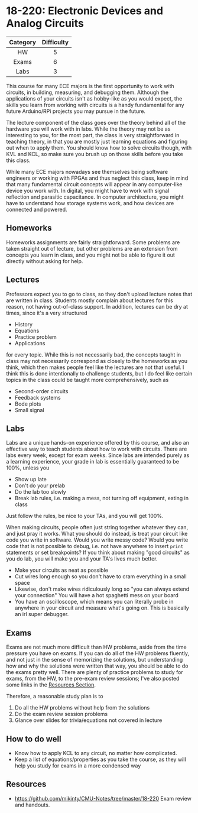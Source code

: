 # 18-220: Electronic Devices and Analog Circuits

| Category | Difficulty |
|:-:       | :-:        |
| HW       | 5          |
| Exams    | 6          |
| Labs     | 3          |

This course for many ECE majors is the first opportunity to work with circuits,
in building, measuring, and debugging them. Although the applications of your
circuits isn't as hobby-like as you would expect, the skills you learn from
working with circuits is a handy fundamental for any future Arduino/RPi projects
you may pursue in the future.

The lecture component of the class goes over the theory behind all of the hardware
you will work with in labs. While the theory may not be as interesting to you, for
the most part, the class is very straightforward in teaching theory, in that you are
mostly just learning equations and figuring out when to apply them. You should know how
to solve circuits though, with KVL and KCL, so make sure you brush up on those skills before
you take this class.

While many ECE majors nowadays see themselves being software engineers or working with FPGAs
and thus neglect this class, keep in mind that many fundamental circuit concepts will appear
in any computer-like device you work with. In digital, you might have to work with signal reflection
and parasitic capacitance. In computer architecture, you might have to understand how
storage systems work, and how devices are connected and powered.

## Homeworks

Homeworks assignments are fairly straightforward. Some problems are taken straight out
of lecture, but other problems are an extension from concepts you learn in class,
and you might not be able to figure it out directly without asking for help.

## Lectures

Professors expect you to go to class, so they don't upload lecture notes
that are written in class. Students mostly complain about lectures for this reason,
not having out-of-class support. In addition, lectures can be dry at times, since
it's a very structured

- History
- Equations
- Practice problem
- Applications

for every topic. While this is not necessarily bad, the concepts taught in class
may not necessarily correspond as closely to the homeworks as you think, which
then makes people feel like the lectures are not that useful. I think this is
done intentionally to challenge students, but I do feel like certain topics in
the class could be taught more comprehensively, such as

- Second-order circuits
- Feedback systems
- Bode plots
- Small signal

## Labs

Labs are a unique hands-on experience offered by this course, and also an
effective way to teach students about how to work with circuits. There are labs every week, except for exam weeks. Since labs are intended purely as a learning experience, your grade in lab is essentially guaranteed to be 100%, unless you

- Show up late
- Don't do your prelab
- Do the lab too slowly
- Break lab rules, i.e. making a mess, not turning off equipment, eating in class

Just follow the rules, be nice to your TAs, and you will get 100%.

When making circuits, people often just string together whatever they can, and just pray it works. What you should do instead, is treat your circuit like code you write in software. Would you write messy code? Would you write code that is not possible to debug, i.e. not have anywhere to insert `print` statements or set breakpoints? If you think about making "good circuits" as you do lab, you will make you and your TA's lives much better.

- Make your circuits as neat as possible
- Cut wires long enough so you don't have to cram everything in a small space
- Likewise, don't make wires ridiculously long so "you can always extend your connection" You will have a hot spaghetti mess on your board
- You have an oscilloscope, which means you can literally probe in anywhere in your circuit and measure what's going on. This is basically an irl super debugger.

## Exams

Exams are not much more difficult than HW problems, aside from the time pressure you have on exams. If you can do all of the HW problems fluently,
and not just in the sense of memorizing the solutions, but understanding how and why the solutions were written that way, you should be able to do
the exams pretty well. There are plenty of practice problems to study for exams, from the HW, to the pre-exam review sessions; I've also posted some links in the [Resources Section](#resources).

Therefore, a reasonable study plan is to

1. Do all the HW problems without help from the solutions
2. Do the exam review session problems
3. Glance over slides for trivia/equations not covered in lecture


## How to do well

- Know how to apply KCL to any circuit, no matter how complicated.
- Keep a list of equations/properties as you take the course, as they will help you study for exams in a more condensed way

## Resources

- <https://github.com/mikinty/CMU-Notes/tree/master/18-220> Exam review and handouts.